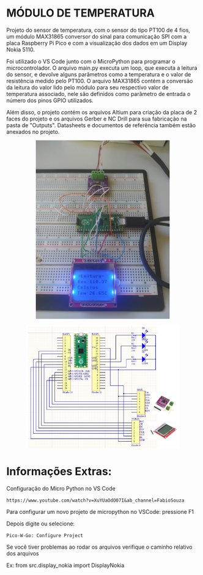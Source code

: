 # MÓDULO DE TEMPERATURA

Projeto do sensor de temperatura, com o sensor do tipo PT100 de 4 fios, um módulo MAX31865 conversor do sinal para comunicação SPI com a placa Raspberry Pi Pico e com a visualização dos dados em um Display Nokia 5110. 

Foi utilizado o VS Code junto com o MicroPython para programar o microcontrolador. O arquivo main.py executa um loop, que executa a leitura do sensor, e devolve alguns parâmetros como a temperatura e o valor de resistência medido pelo PT100. O arquivo MAX31865 contém a conversão da leitura do valor lido pelo módulo para seu respectivo valor de temperatura associado, nele são definidos como parâmetro de entrada o número dos pinos GPIO utilizados.

Além disso, o projeto contém os arquivos Altium para criação da placa de 2 faces do projeto e os arquivos Gerber e NC Drill para sua fabricação na pasta de "Outputs". Datasheets e documentos de referência também estão anexados no projeto.

<p align="center">
  <img src="img/Projeto.jpg" width="350">
</p>

<p align="center">
  <img src="img/schematic.png" width="400">
</p>


# Informações Extras:

Configuração do Micro Python no VS Code

    https://www.youtube.com/watch?v=XuYUaOdO07I&ab_channel=FabioSouza

Para configurar um novo projeto de micropython no VSCode:
    pressione F1

Depois digite ou selecione:

    Pico-W-Go: Configure Project

Se você tiver problemas ao rodar os arquivos verifique o caminho relativo dos arquivos

  Ex: from src.display_nokia import DisplayNokia
